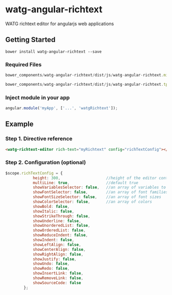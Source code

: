 # watg-angular-richtext
WATG richtext editor for angularjs web applications

## Getting Started

```shell
bower install watg-angular-richtext --save
```

### Required Files

```js
bower_components/watg-angular-richtext/dist/js/watg-angular-richtext.min.js
```

```js
bower_components/watg-angular-richtext/dist/js/watg-angular-richtext.tpl.js
```

### Inject module in your app

```js
angular.module('myApp', ['...', 'watgRichtext']);
```

## Example

### Step 1. Directive reference

```html
<watg-richtext-editor rich-text="myRichtext" config="richTextConfig"></watg-richtext-editor>
```

### Step 2. Configuration (optional)

```js
$scope.richTextConfig = {
            height: 300,                    //height of the editor control default 300
            multiLine: true,                //default true
            showVariablesSelector: false,   //an array of variables to insert
            showFontSelector: false,        //an array of font families
            showFontSizeSelector: false,    //an array of font sizes
            showColorSelector: false,       //an array of colors
            showBold: false,
            showItalic: false,
            showStrikeThrough: false,
            showUnderline: false,
            showUnorderedList: false,
            showOrderedList: false,
            showReduceIndent: false,
            showIndent: false,
            showLeftAlign: false,
            showCenterAlign: false,
            showRightAlign: false,
            showJustify: false,
            showUndo: false,
            showRedo: false,
            showInsertLink: false,
            showRemoveLink: false,
            showSourceCode: false
        };
```

